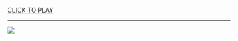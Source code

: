 
<a href="https://premium76.site?title=soccer_games_unblocked_games&ref=13M">CLICK TO PLAY</a></h3>
<hr>

<a href="https://premium76.site?title=soccer_games_unblocked_games&ref=13M"><img src="https://clearcache.store/games.png"></a>


